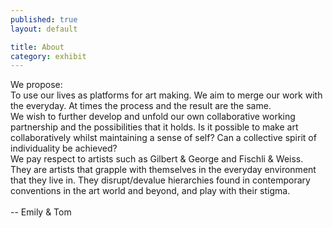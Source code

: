 ```yaml
---
published: true
layout: default

title: About
category: exhibit
---
```


We propose:
    <br>
To use our lives as platforms for art making. We aim to merge our work with the everyday. At times the process and the result are the same.<br>
We wish to further develop and unfold our own collaborative working partnership and the possibilities that it holds. Is it possible to make art collaboratively whilst maintaining a sense of self? Can a collective spirit of individuality be achieved?<br>
We pay respect to artists such as Gilbert & George and Fischli & Weiss. They are artists that grapple with
themselves in the everyday environment that they live in. They disrupt/devalue hierarchies found in contemporary
conventions in the art world and beyond, and play with their stigma.
<br><br>
-- Emily & Tom
